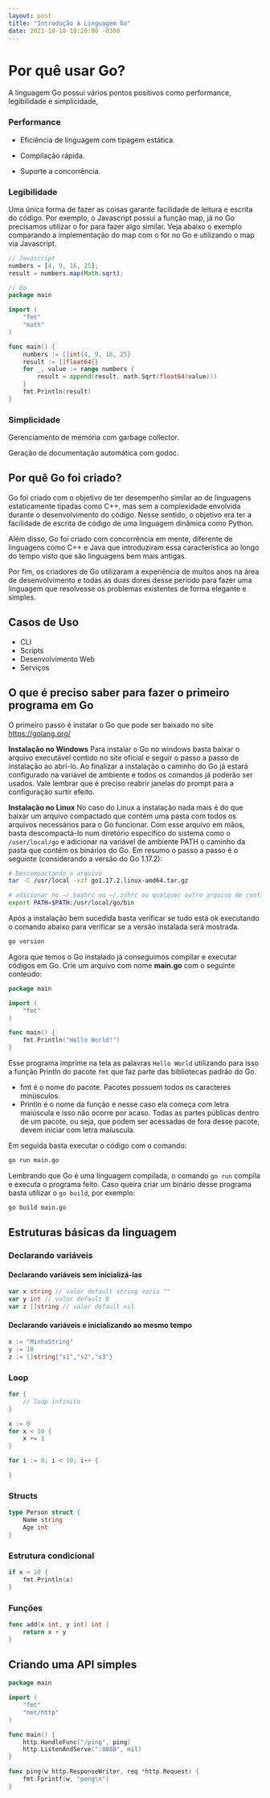 ```yaml
---
layout: post
title: "Introdução à Linguagem Go"
date: 2021-10-18 10:20:00 -0300
---
```


# Por quê usar Go?

A linguagem Go possui vários pontos positivos como performance, legibilidade e simplicidade,

### Performance

- Eficiência de linguagem com tipagem estática.

- Compilação rápida.

- Suporte a concorrência.

### Legibilidade

Uma única forma de fazer as coisas garante facilidade de leitura e escrita do código. Por exemplo, o Javascript possui a função map, já no Go precisamos utilizar o for para fazer algo similar. Veja abaixo o exemplo comparando a implementação do map com o for no Go e utilizando o map via Javascript.

```javascript
// Javascript
numbers = [4, 9, 16, 25];
result = numbers.map(Math.sqrt);
```

```go
// Go
package main

import (
    "fmt"
    "math"
)

func main() {
    numbers := []int{4, 9, 16, 25}
    result := []float64{}
    for _, value := range numbers {
        result = append(result, math.Sqrt(float64(value)))
    }
    fmt.Println(result)
}
```

### Simplicidade

Gerenciamento de memória com garbage collector.

Geração de documentação automática com godoc.

## Por quê Go foi criado?

Go foi criado com o objetivo de ter desempenho similar ao de linguagens estaticamente tipadas como C++, mas sem a complexidade envolvida durante o desenvolvimento do código. Nesse sentido, o objetivo era ter a facilidade de escrita de código de uma linguagem dinâmica como Python.

Além disso, Go foi criado com concorrência em mente, diferente de linguagens como C++ e Java que introduziram essa característica ao longo do tempo visto que são linguagens bem mais antigas.

Por fim, os criadores de Go utilizaram a experiência de muitos anos na área de desenvolvimento e todas as duas dores desse período para fazer uma linguagem que resolvesse os problemas existentes de forma elegante e simples.

## Casos de Uso

- CLI
- Scripts
- Desenvolvimento Web
- Serviços

## O que é preciso saber para fazer o primeiro programa em Go

O primeiro passo é instalar o Go que pode ser baixado no site https://golang.org/

**Instalação no Windows**
Para instalar o Go no windows basta baixar o arquivo executável contido no site oficial e seguir o passo a passo de instalação ao abrí-lo. Ao finalizar a instalação o caminho do Go já estará configurado na variável de ambiente e todos os comandos já poderão ser usados. Vale lembrar que é preciso reabrir janelas do prompt para a configuração surtir efeito.

**Instalação no Linux**
No caso do Linux a instalação nada mais é do que baixar um arquivo compactado que contém uma pasta com todos os arquivos necessários para o Go funcionar. Com esse arquivo em mãos, basta descompactá-lo num diretório específico do sistema como o `/user/local/go` e adicionar na variável de ambiente PATH o caminho da pasta que contém os binários do Go. Em resumo o passo a passo é o seguinte (considerando a versão do Go 1.17.2):

```bash
# Descompactando o arquivo
tar -C /usr/local -xzf go1.17.2.linux-amd64.tar.gz

# adicionar no ~/.bashrc ou ~/.zshrc ou qualquer outro arquivo de configuração do shell que você esteja usando
export PATH=$PATH:/usr/local/go/bin
```

Após a instalação bem sucedida basta verificar se tudo está ok executando o comando abaixo para verificar se a versão instalada será mostrada.

```bash
go version
```

Agora que temos o Go instalado já conseguimos compilar e executar códigos em Go. Crie um arquivo com nome **main.go** com o seguinte conteúdo:

```go
package main

import (
	"fmt"
)

func main() {
	fmt.Println("Hello World!")
}
```

Esse programa imprime na tela as palavras `Hello World` utilizando para isso a função Println do pacote `fmt` que faz parte das bibliotecas padrão do Go.

- fmt é o nome do pacote. Pacotes possuem todos os caracteres minúsculos.
- Println é o nome da função e nesse caso ela começa com letra maiúscula e isso não ocorre por acaso. Todas as partes públicas dentro de um pacote, ou seja, que podem ser acessadas de fora desse pacote, devem iniciar com letra maíuscula.

Em seguida basta executar o código com o comando:

```bash
go run main.go
```

Lembrando que Go é uma linguagem compilada, o comando `go run` compila e executa o programa feito. Caso queira criar um binário desse programa basta utilizar o `go build`, por exemplo:

```bash
go build main.go
```

## Estruturas básicas da linguagem

### Declarando variáveis

#### Declarando variáveis sem inicializá-las

```go
var x string // valor default string vazia ""
var y int // valor default 0
var z []string // valor default nil
```

#### Declarando variáveis e inicializando ao mesmo tempo

```go
x := "MinhaString"
y := 10
z := []string{"s1","s2","s3"}
```

### Loop

```go
for {
	// loop infinito
}

x := 0
for x < 10 {
	x += 1
}

for i := 0; i < 10; i++ {

}
```

### Structs

```go
type Person struct {
	Name string
	Age int
}
```

### Estrutura condicional

```go
if x < 10 {
	fmt.Println(x)
}
```

### Funções

```go
func add(x int, y int) int {
	return x + y
}
```

## Criando uma API simples

```go
package main

import (
	"fmt"
	"net/http"
)

func main() {
	http.HandleFunc("/ping", ping)
	http.ListenAndServe(":8080", nil)
}

func ping(w http.ResponseWriter, req *http.Request) {
	fmt.Fprintf(w, "pong\n")
}
```
